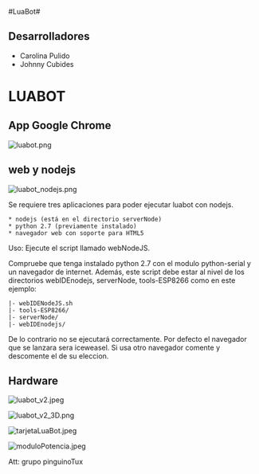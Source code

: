 #LuaBot#

## Desarrolladores ##

* Carolina Pulido
* Johnny Cubides

# LUABOT #

## App Google Chrome ##

![luabot.png](https://bitbucket.org/repo/zbxzr5/images/3073712873-luabot.png)


## web y nodejs ##

![luabot_nodejs.png](https://bitbucket.org/repo/zbxzr5/images/2923158634-luabot_nodejs.png)

Se requiere tres aplicaciones para poder ejecutar luabot con 
nodejs.
 
	* nodejs (está en el directorio serverNode)
	* python 2.7 (previamente instalado)
	* navegador web con soporte para HTML5

Uso:
Ejecute el script llamado webNodeJS.

Compruebe que tenga instalado python 2.7 con el modulo python-serial y un navegador de internet.
Además, este script debe estar al nivel de los directorios webIDEnodejs, serverNode, tools-ESP8266 como en este ejemplo:

```
|- webIDENodeJS.sh
|- tools-ESP8266/
|- serverNode/
|- webIDEnodejs/
```
De lo contrario no se ejecutará correctamente.
Por defecto el navegador que se lanzara sera iceweasel. Si usa 
otro navegador comente y descomente el de su eleccion.

## Hardware ##

![luabot_v2.jpeg](https://bitbucket.org/repo/zbxzr5/images/4053244832-luabot_v2.jpeg)

![luabot_v2_3D.png](https://bitbucket.org/repo/zbxzr5/images/3490238818-luabot_v2_3D.png)

![tarjetaLuaBot.jpeg](https://bitbucket.org/repo/zbxzr5/images/447031110-tarjetaLuaBot.jpeg)

![moduloPotencia.jpeg](https://bitbucket.org/repo/zbxzr5/images/1306851125-moduloPotencia.jpeg)

Att: grupo pinguinoTux